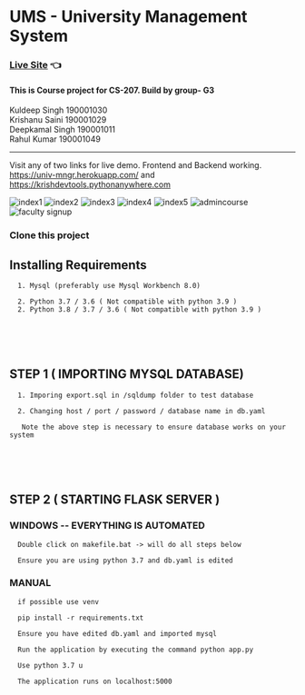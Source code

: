 # UMS - University Management System

### [Live Site](https://univ-mngr.herokuapp.com/) 👈

#### This is Course project for CS-207. Build by group- G3 

Kuldeep Singh 190001030  
Krishanu Saini 190001029  
Deepkamal Singh 190001011  
Rahul Kumar 190001049  
<hr>

Visit any of two links for live demo. Frontend and Backend working.
https://univ-mngr.herokuapp.com/ and https://krishdevtools.pythonanywhere.com 

![index1](https://user-images.githubusercontent.com/65676476/103832796-4311d480-50a5-11eb-9b16-b27b2dcd7189.png)
![index2](https://user-images.githubusercontent.com/65676476/103832798-45742e80-50a5-11eb-87d1-53f70a1cf153.png)
![index3](https://user-images.githubusercontent.com/65676476/103832800-460cc500-50a5-11eb-9533-4101b3e7eedd.png)
![index4](https://user-images.githubusercontent.com/65676476/103832801-46a55b80-50a5-11eb-96ae-9fc8104b5acb.png)
![index5](https://user-images.githubusercontent.com/65676476/103832803-473df200-50a5-11eb-92df-6aaa25e8756d.png)
![admincourse](https://user-images.githubusercontent.com/65676476/103832804-47d68880-50a5-11eb-9df0-12ae1a71c969.png)
![faculty signup](https://user-images.githubusercontent.com/65676476/103832807-47d68880-50a5-11eb-9228-b2bd2251f3ec.png)

### Clone this project  

## Installing Requirements  
      1. Mysql (preferably use Mysql Workbench 8.0)  

      2. Python 3.7 / 3.6 ( Not compatible with python 3.9 )  
      2. Python 3.8 / 3.7 / 3.6 ( Not compatible with python 3.9 )  
 <br ><br ><br > 
        
## STEP 1  ( IMPORTING MYSQL DATABASE)
      1. Imporing export.sql in /sqldump folder to test database  
      
      2. Changing host / port / password / database name in db.yaml  
      
       Note the above step is necessary to ensure database works on your system 
<br ><br ><br >

## STEP 2  ( STARTING FLASK SERVER )  
### WINDOWS -- EVERYTHING IS AUTOMATED  

      Double click on makefile.bat -> will do all steps below  
        
      Ensure you are using python 3.7 and db.yaml is edited


### MANUAL  

      if possible use venv

      pip install -r requirements.txt

      Ensure you have edited db.yaml and imported mysql  

      Run the application by executing the command python app.py

      Use python 3.7 u

      The application runs on localhost:5000
